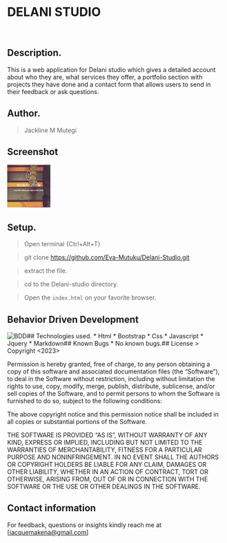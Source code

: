 # DELANI STUDIO

​
## Description.
This is a web application for Delani studio which gives a detailed account about who they are, what services they offer, a portfolio section with projects they have done and a contact form that allows users to send in their feedback or ask questions.


## Author.
 > Jackline M Mutegi

 ## Screenshot
 <img src="Images/delani.PNG" alt="Delani studio welcome section" style="height: 100px; width:100px;">

 ## Setup.
 >Open terminal {Ctrl+Alt+T}

 > git clone https://github.com/Eva-Mutuku/Delani-Studio.git
 
 > extract the file.
 
 > cd to the Delani-studio directory.
 
 > Open the ``index.html`` on your favorite browser.

 
 ## Behavior Driven Development
  <img scr="Images/DelaniBDD.png" alt="BDD">
​
## Technologies used.
  * Html
  * Bootstrap
  * Css
  * Javascript
  * Jquery
  * Markdown
​
## Known Bugs
* No known bugs.
​
## License
> Copyright <2023> <Jackline Mutegi>

Permission is hereby granted, free of charge, to any person obtaining a copy of this software and associated documentation files (the “Software”), to deal in the Software without restriction, including without limitation the rights to use, copy, modify, merge, publish, distribute, sublicense, and/or sell copies of the Software, and to permit persons to whom the Software is furnished to do so, subject to the following conditions:

The above copyright notice and this permission notice shall be included in all copies or substantial portions of the Software.

THE SOFTWARE IS PROVIDED “AS IS”, WITHOUT WARRANTY OF ANY KIND, EXPRESS OR IMPLIED, INCLUDING BUT NOT LIMITED TO THE WARRANTIES OF MERCHANTABILITY, FITNESS FOR A PARTICULAR PURPOSE AND NONINFRINGEMENT. IN NO EVENT SHALL THE AUTHORS OR COPYRIGHT HOLDERS BE LIABLE FOR ANY CLAIM, DAMAGES OR OTHER LIABILITY, WHETHER IN AN ACTION OF CONTRACT, TORT OR OTHERWISE, ARISING FROM, OUT OF OR IN CONNECTION WITH THE SOFTWARE OR THE USE OR OTHER DEALINGS IN THE SOFTWARE. 
​
## Contact information
For feedback, questions or insights kindly reach me at [jacquemakena@gmail.com]